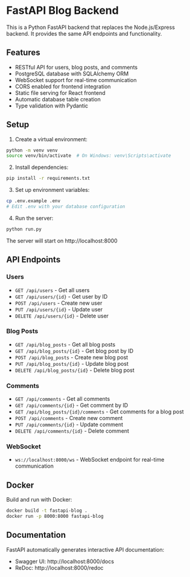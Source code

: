 # FastAPI Blog Backend

This is a Python FastAPI backend that replaces the Node.js/Express backend. It provides the same API endpoints and functionality.

## Features

- RESTful API for users, blog posts, and comments
- PostgreSQL database with SQLAlchemy ORM
- WebSocket support for real-time communication
- CORS enabled for frontend integration
- Static file serving for React frontend
- Automatic database table creation
- Type validation with Pydantic

## Setup

1. Create a virtual environment:
```bash
python -m venv venv
source venv/bin/activate  # On Windows: venv\Scripts\activate
```

2. Install dependencies:
```bash
pip install -r requirements.txt
```

3. Set up environment variables:
```bash
cp .env.example .env
# Edit .env with your database configuration
```

4. Run the server:
```bash
python run.py
```

The server will start on http://localhost:8000

## API Endpoints

### Users
- `GET /api/users` - Get all users
- `GET /api/users/{id}` - Get user by ID
- `POST /api/users` - Create new user
- `PUT /api/users/{id}` - Update user
- `DELETE /api/users/{id}` - Delete user

### Blog Posts
- `GET /api/blog_posts` - Get all blog posts
- `GET /api/blog_posts/{id}` - Get blog post by ID
- `POST /api/blog_posts` - Create new blog post
- `PUT /api/blog_posts/{id}` - Update blog post
- `DELETE /api/blog_posts/{id}` - Delete blog post

### Comments
- `GET /api/comments` - Get all comments
- `GET /api/comments/{id}` - Get comment by ID
- `GET /api/blog_posts/{id}/comments` - Get comments for a blog post
- `POST /api/comments` - Create new comment
- `PUT /api/comments/{id}` - Update comment
- `DELETE /api/comments/{id}` - Delete comment

### WebSocket
- `ws://localhost:8000/ws` - WebSocket endpoint for real-time communication

## Docker

Build and run with Docker:
```bash
docker build -t fastapi-blog .
docker run -p 8000:8000 fastapi-blog
```

## Documentation

FastAPI automatically generates interactive API documentation:
- Swagger UI: http://localhost:8000/docs
- ReDoc: http://localhost:8000/redoc